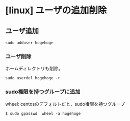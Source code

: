 # [linux] ユーザの追加削除

## ユーザ追加
``` 
sudo adduser hogehoge
```

### ユーザ削除
ホームディレクトリも削除。
```
sudo userdel hogehoge -r
```


### sudo権限を持つグループに追加

wheel: centosのデフォルトだと，sudo権限を持つグループ

```shell
$ sudo gpasswd  wheel -a hogehoge
```